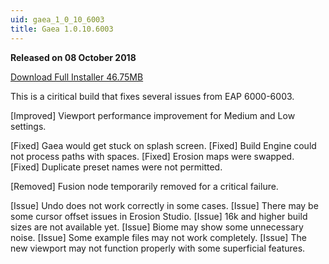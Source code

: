 ```yaml
---
uid: gaea_1_0_10_6003
title: Gaea 1.0.10.6003
---
```



**Released on 08 October 2018**

<a href="http://viridian.quadspinner.com/gaea/Gaea-EAP-1.0.10.6003.msi">Download Full Installer 46.75MB</a> <br>


<div class="release-note">

This is a ciritical build that fixes several issues from EAP 6000-6003.

[Improved] Viewport performance improvement for Medium and Low settings.

[Fixed] Gaea would get stuck on splash screen.
[Fixed] Build Engine could not process paths with spaces.
[Fixed] Erosion maps were swapped.
[Fixed] Duplicate preset names were not permitted.

[Removed] Fusion node temporarily removed for a critical failure.

[Issue] Undo does not work correctly in some cases.
[Issue] There may be some cursor offset issues in Erosion Studio.
[Issue] 16k and higher build sizes are not available yet.
[Issue] Biome may show some unnecessary noise.
[Issue] Some example files may not work completely.
[Issue] The new viewport may not function properly with some superficial features.

</div>
